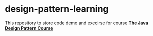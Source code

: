 # design-pattern-learning

This repository to store code demo and execirse for course [<strong>The Java Design Pattern Course</strong>](https://www.udemy.com/course/java-design-patterns-course)
